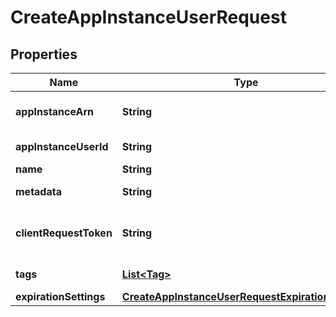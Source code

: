 

# CreateAppInstanceUserRequest


## Properties

| Name | Type | Description | Notes |
|------------ | ------------- | ------------- | -------------|
|**appInstanceArn** | **String** | The ARN of the &lt;code&gt;AppInstance&lt;/code&gt; request. |  |
|**appInstanceUserId** | **String** | The user ID of the &lt;code&gt;AppInstance&lt;/code&gt;. |  |
|**name** | **String** | The user&#39;s name. |  |
|**metadata** | **String** | The request&#39;s metadata. Limited to a 1KB string in UTF-8. |  [optional] |
|**clientRequestToken** | **String** | The unique ID of the request. Use different tokens to request additional &lt;code&gt;AppInstances&lt;/code&gt;. |  |
|**tags** | [**List&lt;Tag&gt;**](Tag.md) | Tags assigned to the &lt;code&gt;AppInstanceUser&lt;/code&gt;. |  [optional] |
|**expirationSettings** | [**CreateAppInstanceUserRequestExpirationSettings**](CreateAppInstanceUserRequestExpirationSettings.md) |  |  [optional] |



